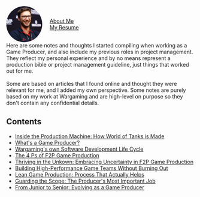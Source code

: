 <div style="display: flex; align-items: center;">
  <img src="https://raw.githubusercontent.com/FabienDupontPro/fab-production/refs/heads/main/docs/assets/favicon-96x96.png" alt="My Face" style="margin-right: 20px; width: 96px; height: 96px; border-radius: 50%; transform: scaleX(-1);">
  <p>
    <a href="docs/aboutme.md">About Me</a>
    <br>
    <a href="docs/resume.md">My Resume</a>
  </p>
</div>
Here are some notes and thoughts I started compiling when working as a Game Producer, and also include my previous roles in project management. They reflect my personal experience and by no means represent a production bible or project management guideline, just things that worked out for me. <br>
<br>
Some are based on articles that I found online and thought they were relevant for me, and I added my own perspective. Some notes are purely based on my work at Wargaming and are high-level on purpose so they don't contain any confidential details.

## Contents

* [Inside the Production Machine: How World of Tanks is Made](game-production-wargaming.md)
* [What's a Game Producer?](whats-a-game-producer.md)
* [Wargaming's own Software Development Life Cycle](fdlc.md)
* [The 4 Ps of F2P Game Production](the-four-ps.md)
* [Thriving in the Unkown: Embracing Uncertainty in F2P Game Production](thriving-in-the-unknown.md)
* [Building High-Performance Game Teams Without Burning Out](building-teams.md)
* [Lean Game Production: Process That Actually Helps](lean-game-production.md)
* [Guarding the Scope: The Producer's Most Important Job](guarding-the-scope.md)
* [From Junior to Senior: Evolving as a Game Producer](from-junior-to-senior.md)
